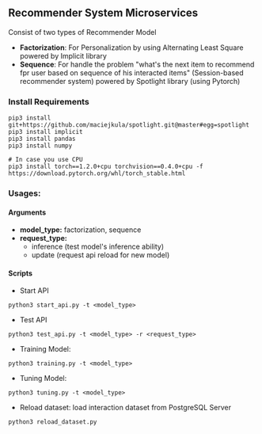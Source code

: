 ## Recommender System Microservices
Consist of two types of Recommender Model
  - **Factorization**: For Personalization by using Alternating Least Square powered by Implicit library
  - **Sequence**: For handle the problem "what's the next item to recommend fpr user based on sequence of his interacted items" (Session-based recommender system) powered by Spotlight library (using Pytorch)

### Install Requirements
```
pip3 install git+https://github.com/maciejkula/spotlight.git@master#egg=spotlight
pip3 install implicit
pip3 install pandas
pip3 install numpy

# In case you use CPU
pip3 install torch==1.2.0+cpu torchvision==0.4.0+cpu -f https://download.pytorch.org/whl/torch_stable.html
```

### Usages:
#### Arguments
- **model_type:** factorization, sequence
- **request_type:**
  - inference (test model's inference ability)
  - update (request api reload for new model)
#### Scripts
- Start API
```
python3 start_api.py -t <model_type> 
```

- Test API
```
python3 test_api.py -t <model_type> -r <request_type>
```
- Training Model:
```
python3 training.py -t <model_type> 
```

- Tuning Model:
```
python3 tuning.py -t <model_type> 
```
- Reload dataset: load interaction dataset from PostgreSQL Server
```
python3 reload_dataset.py
```
